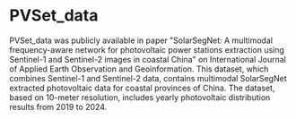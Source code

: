 # PVSet_data
PVSet_data was publicly available in paper "SolarSegNet: A multimodal frequency-aware network for photovoltaic power stations extraction using Sentinel-1 and Sentinel-2 images in coastal China" on International Journal of Applied Earth Observation and Geoinformation.
This dataset, which combines Sentinel-1 and Sentinel-2 data, contains multimodal SolarSegNet extracted photovoltaic data for coastal provinces of China. The dataset, based on 10-meter resolution, includes yearly photovoltaic distribution results from 2019 to 2024.
